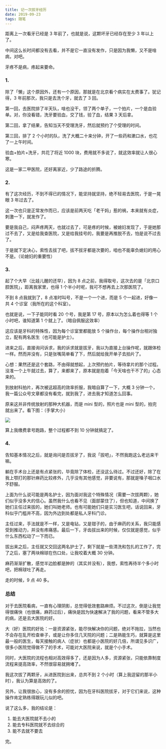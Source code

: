 ```yaml
---
title: 记一次拔牙经历
date: 2019-09-23
tags: 随笔
---
```


距离上一次看牙已经是 3 年前了，也就是说，这颗坏牙已经存在至少 3 年以上了。

中间这么长时间都没有去看，并不是它一直没有发作，只是因为我懒，又不是啥病，对吧。

牙疼不是病，疼起来要命。

### 1. 
除了「懒」这个原因外，还有一个原因，那就是在北京看个病实在太费事了。犹记得，3 年前那次，我只是去洗个牙，就去了 3 回。

第一回，去医院排了半天队，啥也没干，领了两个单子，一个拍片，一个是血验单。对，你没看错，洗牙要验血，交了钱，验了血，结果 3 天后拿。

第二回，拿了结果，告知当天不受理洗牙，然后就预约了个受理的时间。

第三回，排了 2 个小时的队，洗了大概二十来分钟，开了一些药和漱口水，也花了一上午时间。

验血+拍片+洗牙，共花了将近 1000 块，费用就不多说了，就这效率就让人很心寒。

这是一家二甲医院，还好离家近，少了路途的折腾。

### 2. 
有了这次经历，不到不得已的情况下，能坚持就坚持，绝不轻易去医院，于是一晃眼 3 年过去了。

这一次也只是正常发作而已，应该是前两天吃「老干妈」惹的祸，本来就有炎症，刺激一下，就发作了。

要是我自己，闷声疼两天，也就过去了，可是疼的时候，被媳妇发现了，于是她那过不去了，又是给我查医院，又是给我挂号的，我要是再推脱不去，怕是说不过去了。

于是就下定决心，索性去拔了吧，拔不拔牙都是次要的，咱也不能辜负媳妇的用心不是。（论媳妇的重要性）

### 3. 
起了个大早（比娃儿醒的还早），因为 8 点之前，我得取号，这次去的是「北京口腔医院」，距离我家里，也得 1 个半小时呢，我可不想再去上次那医院了。

不到 8 点我就到了，8 点准时叫号，不是一个一个进，而是 5 个一起进，好像一共 4 个诊室（我所在的这个科室）。

也就是说，一下子能同时看 20 个号，我是第 17 号，原本以为怎么着也得等 1 个小时吧，谁知道第 1 个就上了。（暗自佩服这效率）

这应该是牙科的特殊性，因为每个诊室里都能放 5 个操作台，每个操作台相对独立，配有两名医生（也可能是护士）。

进来之后，直接询问诉求，我的诉求就是拔牙，我以为直接上台操作呢，就跟体检一样。然而并没有，只是张嘴简单看了下，然后就给我开单子去拍片了。

心想：果然还是这个套路，不由得就想起，上次预约拍片，等待拿片的那个过程。没准一个上午就过去，算了，来都来了，原本就是抱着「今天啥也干不了的」心态来的。

到放射科拍片，再次被这超高的效率折服，我暗自算了一下，大概 3 分钟一个，我一篇公众号文章都没有看完，就到我了，进去我才知道怎么回事。

原来这并非传统放射的那种大机器，而是 mini 型的，照片也是 mini 型的，拍完就出来了。看下图：（手掌大小）

![](/image/about_life/IMG_0061.JPG)

算上我缴费拿号跑路，整个过程都不到 10 分钟就搞定了。

### 4.
告知基本情况之后，就是询问是否拔牙了，我说「拔吧」，不然我跑这么老远来干嘛。

躺在手术台上还是有点紧张的，毕竟除了体检，还没这么待过。不过还好，除了在我上颚打的那针麻药比较疼外，几乎没有其他感觉，非要说有，那就是嗓子咽口水不舒服。

上面为什么说可能是两名护士，因为面对我这个特殊情况（需要一次拔两颗），她们似乎没多大的信心。虽然我什么也看不见（面部蒙住了），但也知道，中间换了她们主任过来拔的，她们叫她老师。也有可能她们只是实习医生吧，话说回来，牙科似乎门槛并不高，因为外边到处都是私人牙科门诊。

主任过来，手法就是不一样，又是电钻，又是钳子的，由于麻药的关系，我只能感受到推动力，并没有疼痛感。最后一下，牙齿拔出来的时候，仅仅就是感觉，似乎什么东西松动了一下而已。

拔出来之后，主任就又交回这两名护士了，剩下就是一些清洗和包扎的工作了，完了之后，塞了两块棉球在伤口处，让我咬着大概 30 分钟。

麻药渐渐扩散，感觉半边脸都是肿的（其实并没有），我想，索性再待半个多小时吧，把棉球吐了再走。

走的时候，9 点 40 多。

### 总结
对于去医院看病，一直有心理阴影，总觉得低效套路麻烦。不过这次，倒是让我觉得很痛快（也很痛，麻药过后），痛快是因为快速解决了我的问题，看来不管多大的病，还是去大医院的好。

大（好）医院的好处：一是资源紧张，能尽快解决你的问题，绝对不拖拉，当然也不会存在乱开检查单子，或是让你多住几天院的问题；二是熟能生巧，就算是这里最一般的医生，每天接触的病人（症状）也都是小医院的好几倍，所谓见多识广，很多小医院觉得做不了的手术，可能对大医院来说，就是个小手术。

同时，大医院的流程也相对高效得多了，还是因为人多，资源紧张，只能依靠制度流程来提高效率，不然很容易就拥堵了。

我这次拔了两颗牙，从进医院到出来，总共不到 2 个小时（算上我逗留的那半小时），我认为算是高效的了。

另外，让我很放心，没有多余的担忧，因为在牙科医院拔牙，对于它们来说，这种操作肯定熟练得跟玩儿似的吧。

说了这么多，我的结论是：

1. 能去大医院就不去小的
2. 能去专科医院就不去综合的
3. 能不去就不要去

完。
